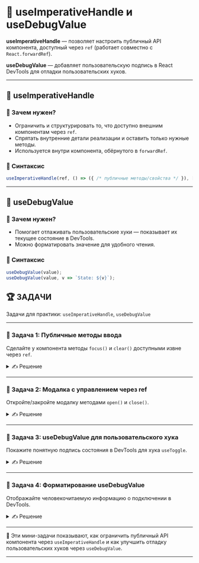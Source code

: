 # 📌 useImperativeHandle и useDebugValue

**useImperativeHandle** — позволяет настроить публичный API компонента, доступный через `ref` (работает совместно с `React.forwardRef`).

**useDebugValue** — добавляет пользовательскую подпись в React DevTools для отладки пользовательских хуков.

---

## 🔹 useImperativeHandle

### 📌 Зачем нужен?
- Ограничить и структурировать то, что доступно внешним компонентам через `ref`.
- Спрятать внутренние детали реализации и оставить только нужные методы.
- Используется внутри компонента, обёрнутого в `forwardRef`.

### 📌 Синтаксис
```jsx
useImperativeHandle(ref, () => ({ /* публичные методы/свойства */ }), [deps]);
```

---

## 🔹 useDebugValue

### 📌 Зачем нужен?
- Помогает отлаживать пользовательские хуки — показывает их текущее состояние в DevTools.
- Можно форматировать значение для удобного чтения.

### 📌 Синтаксис
```jsx
useDebugValue(value);
useDebugValue(value, v => `State: ${v}`);
```

## 🏆 ЗАДАЧИ

Задачи для практики: `useImperativeHandle`, `useDebugValue`

---

### 📌 Задача 1: Публичные методы ввода
Сделайте у компонента методы `focus()` и `clear()` доступными извне через `ref`.

<details>
<summary>✍ Решение</summary>

```jsx
import React, { useRef, forwardRef, useImperativeHandle } from 'react';

const CustomInput = forwardRef((props, ref) => {
  const inputRef = useRef(null);

  useImperativeHandle(ref, () => ({
    focus: () => inputRef.current?.focus(),
    clear: () => { if (inputRef.current) inputRef.current.value = ''; }
  }), []);

  return <input ref={inputRef} {...props} />;
});

export default function App() {
  const inputRef = useRef(null);

  return (
    <div>
      <CustomInput ref={inputRef} placeholder="Введите текст" />
      <button onClick={() => inputRef.current?.focus()}>Фокус</button>
      <button onClick={() => inputRef.current?.clear()}>Очистить</button>
    </div>
  );
}
```

</details>

---

### 📌 Задача 2: Модалка с управлением через ref
Откройте/закройте модалку методами `open()` и `close()`.

<details>
<summary>✍ Решение</summary>

```jsx
import React, { useState, useRef, forwardRef, useImperativeHandle } from 'react';

const Modal = forwardRef((props, ref) => {
  const [open, setOpen] = useState(false);

  useImperativeHandle(ref, () => ({
    open: () => setOpen(true),
    close: () => setOpen(false)
  }), []);

  if (!open) return null;

  return (
    <div className="modal">
      <div className="modal__content">
        <h3>Модальное окно</h3>
        <button onClick={() => setOpen(false)}>Закрыть</button>
      </div>
    </div>
  );
});

export default function App() {
  const modalRef = useRef(null);

  return (
    <div>
      <button onClick={() => modalRef.current?.open()}>Открыть модалку</button>
      <Modal ref={modalRef} />
    </div>
  );
}
```

</details>

---

### 📌 Задача 3: useDebugValue для пользовательского хука
Покажите понятную подпись состояния в DevTools для хука `useToggle`.

<details>
<summary>✍ Решение</summary>

```jsx
import React, { useState, useDebugValue } from 'react';

function useToggle(initial = false) {
  const [on, setOn] = useState(initial);
  useDebugValue(on ? 'ON' : 'OFF');
  return { on, toggle: () => setOn(v => !v) };
}

export default function App() {
  const { on, toggle } = useToggle();
  return <button onClick={toggle}>{on ? 'Включено' : 'Выключено'}</button>;
}
```

</details>

---

### 📌 Задача 4: Форматирование useDebugValue
Отображайте человекочитаемую информацию о подключении в DevTools.

<details>
<summary>✍ Решение</summary>

```jsx
import React, { useState, useDebugValue, useEffect } from 'react';

function useConnectionStatus() {
  const [online, setOnline] = useState(navigator.onLine);
  useEffect(() => {
    const on = () => setOnline(true);
    const off = () => setOnline(false);
    window.addEventListener('online', on);
    window.addEventListener('offline', off);
    return () => {
      window.removeEventListener('online', on);
      window.removeEventListener('offline', off);
    };
  }, []);
  useDebugValue(online, v => (v ? '✅ Online' : '❌ Offline'));
  return online;
}

export default function App() {
  const online = useConnectionStatus();
  return <div>Сеть: {online ? 'Online' : 'Offline'}</div>;
}
```

</details>

---

🎉 Эти мини-задачи показывают, как ограничить публичный API компонента через `useImperativeHandle` и как улучшить отладку пользовательских хуков через `useDebugValue`.

---
